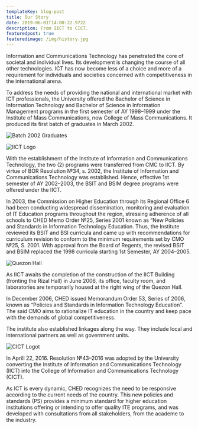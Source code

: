 ```yaml
---
templateKey: blog-post
title: Our Story
date: 2019-06-01T14:00:22.972Z
description: From IICT to CICT.
featuredpost: true
featuredimage: /img/history.jpg
---
```

Information and Communications Technology has penetrated the core of societal and individual lives. Its development is changing the course of all other technologies. ICT has now become less of a choice and more of a requirement for individuals and societies concerned with competitiveness in the international arena.

To address the needs of providing the national and international market with ICT professionals, the University offered the Bachelor of Science in Information Technology and Bachelor of Science in Information Management programs in the first semester of AY 1998–1999 under the Institute of Mass Communications, now College of Mass Communications. It produced its first batch of graduates in March 2002.

![](/img/1-3y0fiizzyebm0rflgtjrpa.jpeg "Batch 2002 Graduates")

![](/img/iict-logo.png "IICT Logo")

With the establishment of the Institute of Information and Communications Technology, the two (2) programs were transferred from CMC to IICT. By virtue of BOR Resolution №34, s. 2002, the Institute of Information and Communications Technology was established. Hence, effective 1st semester of AY 2002–2003, the BSIT and BSIM degree programs were offered under the IICT.

In 2003, the Commission on Higher Education through its Regional Office 6 had been conducting widespread dissemination, monitoring and evaluation of IT Education programs throughout the region, stressing adherence of all schools to CHED Memo Order №25, Series 2001 known as “New Policies and Standards in Information Technology Education. Thus, the Institute reviewed its BSIT and BSI curricula and came up with recommendations for curriculum revision to conform to the minimum requirements set by CMO №25, S. 2001. With approval from the Board of Regents, the revised BSIT and BSIM replaced the 1998 curricula starting 1st Semester, AY 2004–2005.

![](/img/1-x-caiz6_94265xwafiuvlq.jpeg "Quezon Hall")

As IICT awaits the completion of the construction of the IICT Building (fronting the Rizal Hall) in June 2006, its office, faculty room, and laboratories are temporarily housed at the right wing of the Quezon Hall.

In December 2006, CHED issued Memorandum Order 53, Series of 2006, known as “Policies and Standards in Information Technology Education”. The said CMO aims to rationalize IT education in the country and keep pace with the demands of global competitiveness.

The institute also established linkages along the way. They include local and international partners as well as government units.

![](/img/cict-logo.png "CICT Logot")

In Aprill 22, 2016. Resolution №43–2016 was adopted by the University converting the Institute of Information and Communications Technology (IICT) into the College of Information and Communications Technology (CICT).

As ICT is every dynamic, CHED recognizes the need to be responsive according to the current needs of the country. This new policies and standards (PS) provides a minimum standard for higher education institutions offering or intending to offer quality ITE programs, and was developed with consultations from all stakeholders, from the academe to the industry.
